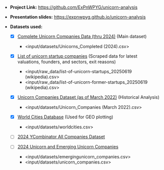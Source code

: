-   **Project Link:** <https://github.com/ExPnWPYG/unicorn-analysis>
-   **Presentation slides:** <https://expnwpyg.github.io/unicorn-analysis>
-   **Datasets used:**
    
    -   [X] [Complete Unicorn Companies Data (thru 2024)](https://www.kaggle.com/datasets/nicolepatterson8910/complete-unicorn-companies-data) (Main dataset)
        -   <input/datasets/Unicorns_Completed (2024).csv>
    
    -   [X] [List of unicorn startup companies](https://en.wikipedia.org/wiki/List_of_unicorn_startup_companies) (Scraped data for latest valuations, founders, and sectors, exit reasons)
        -   <input/raw_data/list-of-unicorn-startups_20250619 (wikipedia).csv>
        -   <input/raw_data/list-of-unicorn-former-startups_20250619 (wikipedia).csv>
    -   [X] [Unicorn Companies Dataset (as of March 2022)](https://www.kaggle.com/datasets/deepcontractor/unicorn-companies-dataset) (Historical Analysis)
        -   <input/datasets/Unicorn_Companies (March 2022).csv>
    -   [X] [World Cities Database](https://simplemaps.com/data/world-cities) (Used for GEO plotting)
        -   <input/datasets/worldcities.csv>
    -   [ ] [2024 YCombinator All Companies Dataset](https://www.kaggle.com/datasets/sashakorovkina/ycombinator-all-funded-companies-dataset)
    -   [ ] [2024 Unicorn and Emerging Unicorn Companies](https://www.kaggle.com/datasets/sashakorovkina/2024-unicorn-and-emerging-unicorn-companies)
        -   <input/datasets/emergingunicorn_companies.csv>
        -   <input/datasets/unicorn_companies.csv>
